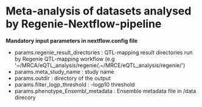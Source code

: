 # Meta-analysis of datasets analysed by Regenie-Nextflow-pipeline 


**Mandatory input parameters in nextflow.config file**
- params.regenie_result_directories : QTL-mapping result directories run by Regenie QTL-mapping workflow (e.g '~/MRCA/eQTL_analysis/regenie/,~/MRCE/eQTL_analysis/regenie/')
- params.meta_study_name : study name
- params.outdir : directory of the output
- params.filter_logp_threshold : -logp10 threshold
- params.phenotype_Ensembl_metadata : Ensemble metadata file in /data direcory